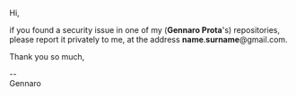 Hi,

if you found a security issue in one of my (**Gennaro Prota**'s) repositories,
please report it privately to me, at the address **name**.**surname**@gmail.com.

Thank you so much,

-- <br/>
Gennaro
